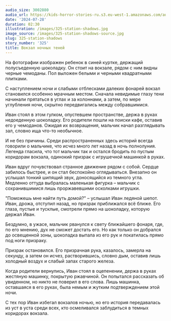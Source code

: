 ```yaml
---
audio_size: 3002880
audio_url: https://kids-horror-stories-ru.s3.eu-west-1.amazonaws.com/audio/325-station-shadows.mp3
date: '2024-07-28'
duration: 02:30
illustration: /images/325-station-shadows.jpg
image_source: /images/325-station-shadows-source.jpg
slug: 325-station-shadows
story_number: '325'
title: Вокзал ночных теней
---
```


На фотографии изображен ребенок в синей куртке, держащий полусъеденную шоколадку. Он стоит на вокзале, рядом с ним видны черные чемоданы. Пол выложен белыми и черными квадратными плитками.

С наступлением ночи и слабыми отблесками далеких фонарей вокзал становился особенно мрачным местом. Сначала невидимые глазу тени начинали прятаться в углах и за колоннами, а затем, по мере углубления ночи, скрытно передвигались между собравшимися.

Иван стоял в этом гулком, опустевшем пространстве, держа в руках недоеденную шоколадку. Его родители пошли на поиски кафе, оставив его у чемоданов. Ожидая их возвращения, мальчик начал разглядывать зал, словно ища что-то необычное.

И не без причины. Среди распространенных здесь историй всегда говорили о мальчике, что исчез много лет назад в ночь полнолуния. Легенда гласила, что тот мальчик так и остался бродить по пустым коридорам вокзала, одинокий призрак с игрушечной машинкой в руках.

Иван вдруг почувствовал странное движение рядом с собой. Сердце забилось быстрее, и он стал беспокойно оглядываться. Внезапно он услышал тонкий шипящий звук, доносящийся из темного угла. Медленно оттуда выбралась маленькая фигурка – мальчик с сохранившимися лишь проржавевшими осколками игрушки.

"Поможешь мне найти путь домой?" – услышал Иван ледяной шепот. Иван, дрожа, отступил назад, но призрак приближался всё ближе. Его глаза, пустые и тусклые, смотрели прямо на шоколадку, которую держал Иван.

Бездумно, в ужасе, мальчик рванулся к свету ближайшего фонаря, где, по его мнению, дух не сможет достать его. Но как только он добрался до освещенной зоны, шоколадка выпала из его рук и покатилась прямо под ноги призраку.

Призрак остановился. Его призрачная рука, казалось, замерла на секунду, а затем он исчез, растворившись, словно дым, оставив лишь холодный воздух и слабый запах старого железа.

Когда родители вернулись, Иван стоял в оцепенении, держа в руках жестяную машинку, покрытую ржавчиной. Он попытался рассказать об увиденном, но никто не поверил в его слова. Лишь машинка, оставшаяся в его руках, была немым и жутким подтверждением этой ночи.

С тех пор Иван избегал вокзалов ночью, но его история передавалась из уст в уста среди всех, кто осмеливался заблудиться в темных коридорах вокзала.